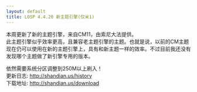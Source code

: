 ```yaml
---
layout: default
title: LOSP 4.4.20 新主题引擎(仅米1)
---
```

本周更新了新的主题引擎，来自CM11，由索尼大法提供。  
此主题引擎似乎效率更高，且兼容老主题引擎的主题。也就是说，以前的CM主题现在仍可以使用在新的主题引擎上，具有和新主题一样的效率。不过目前我还没有发现哪个主题做了新引擎专用的版本。

<!--more-->

依然需要系统分区调整到250M以上刷入！  
更新日志: <http://shandian.us/history>  
下载地址: <http://shandian.us/download>

